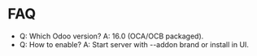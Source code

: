 # FAQ

- Q: Which Odoo version? A: 16.0 (OCA/OCB packaged).
- Q: How to enable? A: Start server with --addon brand or install in UI.
